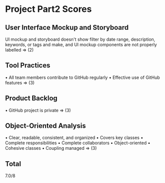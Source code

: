 # Project Part2 Scores

## User Interface Mockup and Storyboard

UI mockup and storyboard doesn't show filter by date range, description, keywords, or tags and make, and UI mockup components are not properly labelled  => (2)

## Tool Practices

• All team members contribute to GitHub regularly
• Effective use of GitHub features  => (3)

## Product Backlog
• GitHub project is private => (3)

## Object-Oriented Analysis
• Clear, readable, consistent, and organized
• Covers key classes
• Complete responsibilities
• Complete collaborators
• Object-oriented
• Cohesive classes
• Coupling managed    => (3)

## Total
7.0/8


